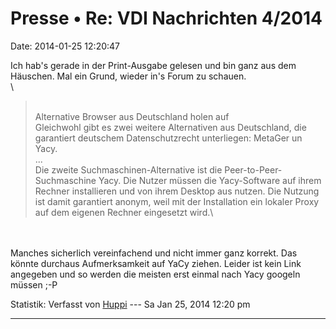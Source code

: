 Presse • Re: VDI Nachrichten 4/2014
===================================

Date: 2014-01-25 12:20:47

Ich hab\'s gerade in der Print-Ausgabe gelesen und bin ganz aus dem
Häuschen. Mal ein Grund, wieder in\'s Forum zu schauen.\
\

> <div>
>
> \
> Alternative Browser aus Deutschland holen auf\
> Gleichwohl gibt es zwei weitere Alternativen aus Deutschland, die
> garantiert deutschem Datenschutzrecht unterliegen: MetaGer un Yacy.\
> \...\
> Die zweite Suchmaschinen-Alternative ist die Peer-to-Peer-Suchmaschine
> Yacy. Die Nutzer müssen die Yacy-Software auf ihrem Rechner
> installieren und von ihrem Desktop aus nutzen. Die Nutzung ist damit
> garantiert anonym, weil mit der Installation ein lokaler Proxy auf dem
> eigenen Rechner eingesetzt wird.\
>
> </div>

\
\
Manches sicherlich vereinfachend und nicht immer ganz korrekt. Das
könnte durchaus Aufmerksamkeit auf YaCy ziehen. Leider ist kein Link
angegeben und so werden die meisten erst einmal nach Yacy googeln müssen
;-P

Statistik: Verfasst von
[Huppi](http://forum.yacy-websuche.de/memberlist.php?mode=viewprofile&u=86)
--- Sa Jan 25, 2014 12:20 pm

------------------------------------------------------------------------
